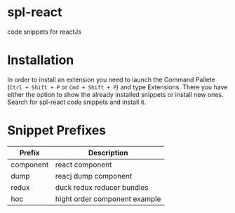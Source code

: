 # spl-react 

code snippets for reactJs

# Installation

In order to install an extension you need to launch the Command Pallete (`Ctrl + Shift + P` or `Cmd + Shift + P`) and type Extensions. There you have either the option to show the already installed snippets or install new ones. Search for spl-react code snippets and install it.

# Snippet Prefixes

| Prefix | Description |
| ------- | ----------|
| component | react component |
| dump | reacj dump component |
| redux | duck redux reducer bundles |
| hoc | hight order component example |